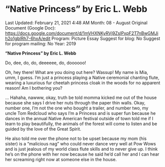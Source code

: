 # “Native Princess” by Eric L. Webb

Last Updated: February 21, 2021 4:48 AM
Month: 08 - August
Original Document (Google Doc): https://docs.google.com/document/d/1mVHXNKyRVj9ZslPxpF2T7nBwGMJih2o1gblRh7-6hxA/edit
Program: Picture Essay
Suggest for blog: No
Suggest for program mailing: No
Year: 2019

**“Native Princess” by Eric L. Webb**

Do, dee, do, do, deeeeee, do, doooooo!

Oh, hey there! What are you doing out here? Wassup! My name is Mia, umm, I guess. I’m just a princess playing a Native ceremonial chanting flute, wearing a luxurious fur cheetah princess cloak in the woods for no apparent reason! Am I bothering you?

… Hahaha, nawww, okay, truth be told momma kicked me out of the house because she says I drive her nuts through the paper thin walls. Okay, number one, I’m not the one who bought a trailer, and number two, my uncle Tom Redcloud who says I’m a Princess and is super fun because he dances in the annual Native American festival outside of town told me if I learn to play beautifully, the animals of the forest will come to listen and be guided by the love of the Great Spirit.

He also told me over the phone not to be upset because my mom (his sister) is a “malicious nag” who could never dance very well at Pow Wows and is just jealous of my world class flute skills and to never give up. I think he’s on the phone with her now because he said he’d call her and I can hear her screaming right now at someone else in the house.